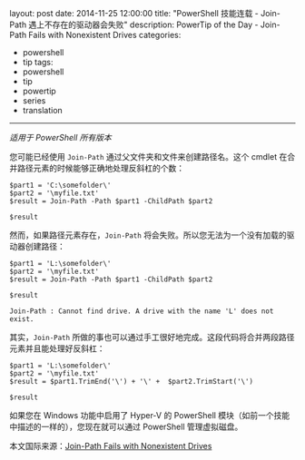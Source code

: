 ﻿layout: post
date: 2014-11-25 12:00:00
title: "PowerShell 技能连载 - Join-Path 遇上不存在的驱动器会失败"
description: PowerTip of the Day - Join-Path Fails with Nonexistent Drives
categories:
- powershell
- tip
tags:
- powershell
- tip
- powertip
- series
- translation
---
_适用于 PowerShell 所有版本_

您可能已经使用 `Join-Path` 通过父文件夹和文件来创建路径名。这个 cmdlet 在合并路径元素的时候能够正确地处理反斜杠的个数：

```
$part1 = 'C:\somefolder\'
$part2 = '\myfile.txt'
$result = Join-Path -Path $part1 -ChildPath $part2

$result
```

然而，如果路径元素存在，`Join-Path` 将会失败。所以您无法为一个没有加载的驱动器创建路径：

```
$part1 = 'L:\somefolder\'
$part2 = '\myfile.txt'
$result = Join-Path -Path $part1 -ChildPath $part2

$result

Join-Path : Cannot find drive. A drive with the name 'L' does not exist.
```

其实，`Join-Path` 所做的事也可以通过手工很好地完成。这段代码将合并两段路径元素并且能处理好反斜杠：

```
$part1 = 'L:\somefolder\'
$part2 = '\myfile.txt'
$result = $part1.TrimEnd('\') + '\' +  $part2.TrimStart('\')

$result
```

如果您在 Windows 功能中启用了 Hyper-V 的 PowerShell 模块（如前一个技能中描述的一样的），您现在就可以通过 PowerShell 管理虚拟磁盘。

<!--more-->
本文国际来源：[Join-Path Fails with Nonexistent Drives](http://community.idera.com/powershell/powertips/b/tips/posts/join-path-fails-with-non-existing-drives)
